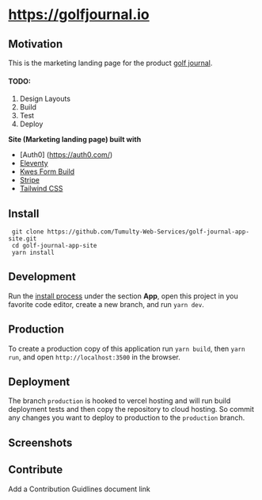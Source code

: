 # https://golfjournal.io

## Motivation 

This is the marketing landing page for the product [golf journal](https://github.com/Tumulty-Web-Services/golf-journal-app-pwa).

 #### TODO:

 1. Design Layouts
 2. Build
 3. Test
 4. Deploy

 **Site (Marketing landing page) built with**
 * [Auth0] (https://auth0.com/)
 * [Eleventy](https://www.11ty.dev)
 * [Kwes Form Build](https://kwes.io/)
 * [Stripe](https://auth0.com/)
 * [Tailwind CSS](https://tailwindcss.com/)

 ## Install

 ``` 
  git clone https://github.com/Tumulty-Web-Services/golf-journal-app-site.git
  cd golf-journal-app-site
  yarn install
 ```
 
 ## Development

 Run the [install process](#install) under the section **App**, open this project in you favorite code editor, create a new branch, and run ```yarn dev```.

 ## Production

 To create a production copy of this application run ```yarn build```, then ```yarn run```, and open ```http://localhost:3500``` in the browser.

  ## Deployment

 The branch ```production``` is hooked to vercel hosting and will run build deployment tests and then copy the repository to cloud hosting. So commit any changes you want to deploy to production to the ```production``` branch.

 ## Screenshots

 ## Contribute

Add a Contribution Guidlines document link
